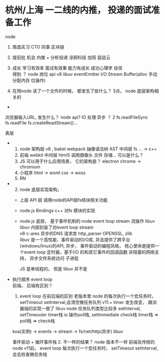 # 杭州/上海  一二线的内推， 投递的面试准备工作 
node 

1. 南昌实习  CTO 同事 区块链 
2. 提前批
  机会  内推 + 分析投递 
  涂鸦科技  加班
  袋鼠云

3. 成长 
  学习有效率
  面试有效果
  能力有成长
  成功心理学  自信  
  得到 ？
node 岗位
api   v8  libuv  eventEmitter   I/O Stream  Buffer(alloc 手动分配内存 位操作)



1.  在用node 读了一个文件的时候， 都发生了些什么？
  3点， node 底层架构相关的
  -  
  浏览器输入URL, 发生什么？ 
  node api?   IO 处理   异步 ？  2
  fs.readFileSync fs.readFile  fs.createReadStream()... 

  表层 

  - 1. node 架构层
    v8  , babel  webpack    抽像语法树 AST 
    中间层 fs ...  -> c++ 
    2. 前端  webkit 中间层  html5 调用摄像头  文件  存储...  可以是什么？ 
    3. JS 可以用于什么应用场景， 它的架构是？
      electron   chrome -> chromium 
    4. 小程序 html -> wxml   css -> wxss  
    5. RN 

  - 2. node 底层实现架构， 
    - 上层 API 层
       调用node的API层fs核块相关功能
    - node.js Bindings    c++    对fs 模块的实现
    - node.js 底层， 基于事件机制的 node event loop stream 流操作   libuv   
      libuv 内部封装了对event loop   stream  
      v8
      c-ares  异步的DNS 请求库
      http_parser OPENSSL, zlib    
      libuv 是一个高性能、事件驱动的I/O库, 并且提供了跨平台(windows/linux)的API, 
      异步， 事件驱动的编程风格，  核心使命是提供一个event loop 定时器，基于I/O 的和其它事件的回调函数   非阻塞的网络支持， 异步文件系统访问 子进程 

      JS 是单线程的， 但是 libuv 并不是 

- 执行顺序  event loop  
  前端， 后端有区别？ 

  1. event loop  在前后端的区别
    老版本里  node 的每次执行一个宏任务时， setTimeout setInterval,会清空微任务队列
    v11.+  timer 发生改变， 跟浏器端的实现一致了  libuv 
    node 任务队列类型比较多 setInterval, setTImeouter  timer栈
    io 操作poll栈, setImmediate  check栈 
    timer栈 => poll栈 => check栈

    koa(实例) -> events -> stream -> fs/net/http(异步) libuv  

    事件驱动 +  循环事件栈
  2. 不一样的结果？  node 版本不一样
    前端及传统的node v11前， event loop 
    每次执行一个宏任务时， setTimeout setInterval,
    会去检查微任务栈
    



